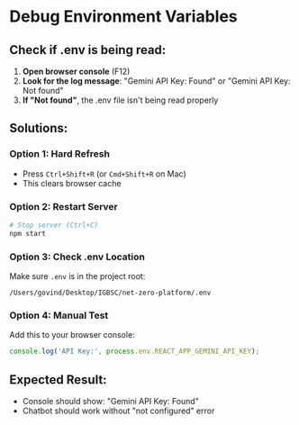 # Debug Environment Variables

## Check if .env is being read:

1. **Open browser console** (F12)
2. **Look for the log message**: "Gemini API Key: Found" or "Gemini API Key: Not found"
3. **If "Not found"**, the .env file isn't being read properly

## Solutions:

### Option 1: Hard Refresh
- Press `Ctrl+Shift+R` (or `Cmd+Shift+R` on Mac)
- This clears browser cache

### Option 2: Restart Server
```bash
# Stop server (Ctrl+C)
npm start
```

### Option 3: Check .env Location
Make sure `.env` is in the project root:
```
/Users/govind/Desktop/IGBSC/net-zero-platform/.env
```

### Option 4: Manual Test
Add this to your browser console:
```javascript
console.log('API Key:', process.env.REACT_APP_GEMINI_API_KEY);
```

## Expected Result:
- Console should show: "Gemini API Key: Found"
- Chatbot should work without "not configured" error
